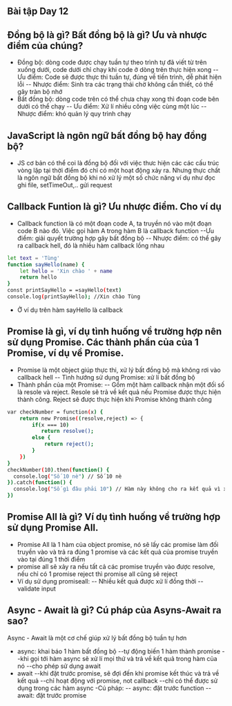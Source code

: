 ## Bài tập Day 12
## Đồng bộ là gì? Bất đồng bộ là gì? Ưu và nhược điểm của chúng?
- Đồng bộ: dòng code được chạy tuần tự theo trình tự đã viết từ trên xuống dưới, code dưới chỉ chạy khi code ở dòng trên thực hiện xong
-- Ưu điểm: Code sẽ được thực thi tuần tự, đúng về tiến trình, dễ phát hiện lỗi
-- Nhược điểm: Sinh tra các trạng thái chờ không cần thiết, có thể gây tràn bộ nhớ
- Bất đồng bộ: dòng code trên có thể chưa chạy xong thì đoạn code bên dưới có thể chạy
-- Ưu điểm: Xử lí nhiều công việc cùng một lúc 
-- Nhược điểm: khó quản lý quy trình chạy

## JavaScript là ngôn ngữ bất đồng bộ hay đồng bộ?
- JS cơ bản có thể coi là đồng bộ đối với việc thưc hiện các các cấu trúc vòng lặp tại thời điểm đó chỉ có một hoạt động xảy ra. Nhưng thực chất là ngôn ngữ bất đồng bộ khi nó xử lý một số chức năng ví dụ như đọc ghi file, setTimeOut,.. gửi request


## Callback Funtion là gì? Ưu nhược điểm. Cho ví dụ
- Callback function là có một đoạn code A, ta truyền nó vào một đoạn code B nào đó. Việc gọi hàm A trong hàm B là callback function
--Ưu điểm: giải quyết trường hợp gây bất đồng bộ
-- Nhược điểm: có thể gây ra callback hell, đó là nhiều hàm callback lồng nhau

```sh
let text = 'Tùng'
function sayHello(name) {
    let hello = 'Xin chào ' + name
    return hello
}
const printSayHello = =sayHello(text)
console.log(printSayHello); //Xin chào Tùng
```
- Ở ví dụ trên hàm sayHello là callback
##  Promise là gì, ví dụ tình huống về trường hợp nên sử dụng Promise. Các thành phần của của 1 Promise, ví dụ về Promise.
- Promise là một object giúp thực thi, xử lý bất đồng bộ mà không rơi vào callback hell
-- Tình hướng sử dụng Promise: xử lí bất đồng bộ
- Thành phần của một Promise: 
-- Gồm một hàm callback nhận một đối số là resole và reject. Resole sẽ trả về kết quả nếu Promise được thực hiện thành công. Reject sẽ được thực hiện khi Promise không thành công
```sh
var checkNumber = function(x) {
    return new Promise((resolve,reject) => {
        if(x === 10)
           return resolve();
        else {
            return reject();
        }
    })
}
checkNumber(10).then(function() { 
  console.log("Số 10 nè") // Số 10 nè
}).catch(function() {
  console.log("Số gì đâu phải 10") // Hàm này không cho ra kết quả vì x = 10
})
```
## Promise All là gì? Ví dụ tình huống về trường hợp sử dụng Promise All.
- Promise All là 1 hàm của object promise, nó sẽ lấy các promise làm đối truyền vào và trả ra đúng 1 promise và các kết quả của promise truyền vào tại đúng 1 thời điểm
- promise all sẽ xảy ra nếu tất cả các promise truyền vào được resolve, nếu chỉ có 1 promise reject thì promise all cũng sẽ reject
- Ví dụ sử dụng promiseall:
-- Nhiều kết quả được xử lí đồng thời
-- validate input
## Async - Await là gì? Cú pháp của Asyns-Await ra sao?
Async - Await là một cơ chế giúp xử lý bất đồng bộ tuần tự hơn
- async: khai báo 1 hàm bất đồng bộ
--tự động biến 1 hàm thành promise
--khi gọi tới hàm async sẽ xử lí mọi thứ và trả về kết quả trong hàm của nó
--cho phép sử dụng await
- await
--khi đặt trước promise, sẽ đợi đến khi promise kết thúc và trả về kết quả
--chỉ hoạt động với promise, not callback
--chỉ có thể được sử dụng trong các hàm async
-Cú pháp:
-- async: đặt trước function
-- await: đặt trước promise